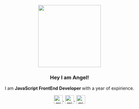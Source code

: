 <p align="center" width="300">
   <img align="center" width="200" src="Me.png"/>
   <h3 align="center">Hey I am Angel!</h3>
</p>

<p align="center">I am <strong>JavaScript FrontEnd Developer </strong> with a year of expirience.<br /></p>
<p align="center" margin-left="10px">
   <a href="https://www.facebook.com/valencia.arcega" target="blank" style='margin-right:4px'>
    <img align="center" src="https://cdn.jsdelivr.net/npm/simple-icons@3.0.1/icons/twitch.svg" alt="midudev" height="28px" width="28px" />
  </a>
   <a href="https://www.instagram.com/valencia.arcega/" target="blank" style='margin-right:4px'>
    <img align="center" src="https://cdn.jsdelivr.net/npm/simple-icons@3.0.1/icons/youtube.svg" alt="midudev" height="28px" width="28px" />
  </a>
  <a href="https://www.linkedin.com/in/angel-valencia-arcega-4827b9239/" target="blank">
    <img align="center" src="https://cdn.jsdelivr.net/npm/simple-icons@3.0.1/icons/instagram.svg" alt="midu.dev" height="28px" width="28px" />
  </a>
</p>
